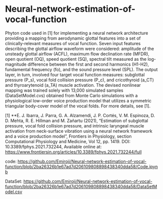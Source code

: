 # Neural-network-estimation-of-vocal-function

Phyton code used in [1] for implementing a neural network architecture providing a mapping from aerodynamic glottal features into a set of clinically-relevant measures of vocal function. Seven input features describing the glottal airflow waveform were considered: amplitude of the unsteady glottal airflow (ACFL), maximum flow declination rate (MFDR), open quotient (OQ), speed quotient (SQ), spectral tilt measured as the log-magnitude difference between the first and second harmonics (H1-H2), fundamental frequency (fo), and the sound pressure level (SPL). The output layer, in turn, involved four target vocal function measures: subglottal pressure (P_s), vocal fold collision pressure (P_c), and cricothyroid (a_CT) and thyroarytenoid (a_TA) muscle activation. The devised nonlinear mapping was trained solely with 13,000 simulated samples (DataSetModel.cvs) obtained from Monte Carlo simulations with a physiological low-order voice production model that utilizes a symmetric triangular body-cover model of the vocal folds. For more details, see [1].

[1] **E. J. Ibarra, J. Parra, G. A. Alzamendi, J. P. Cortés, V. M. Espinoza, D. D. Mehta, R. E. Hillman and M. Zañartu (2021), “Estimation of subglottal pressure, vocal fold collision pressure, and intrinsic laryngeal muscle activation from neck-surface vibration using a neural network framework and a voice production model”, Frontiers in Physiology, section Computational Physiology and Medicine, Vol 12, pp. 1419. DOI: 10.3389/fphys.2021.732244, Available online at: https://www.frontiersin.org/articles/10.3389/fphys.2021.732244/full


code: https://github.com/Emiroji/Neural-network-estimation-of-vocal-function/blob/2ba26326b1e67ad7d206109808898438340dda58/Code.ipynb

DataSet: https://github.com/Emiroji/Neural-network-estimation-of-vocal-function/blob/2ba26326b1e67ad7d206109808898438340dda58/DataSetModel.csv

